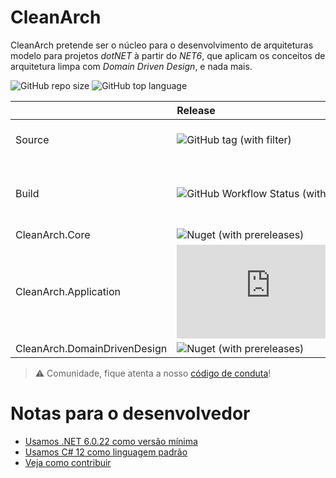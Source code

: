 # CleanArch
 
 CleanArch pretende ser o núcleo para o desenvolvimento de arquiteturas
 modelo para projetos _dotNET_ à partir do _NET6_, que aplicam os conceitos
 de arquitetura limpa com _Domain Driven Design_, e nada mais.

![GitHub repo size](https://img.shields.io/github/repo-size/Hibex-Solutions/clean-arch?style=flat-square&logo=github) ![GitHub top language](https://img.shields.io/github/languages/top/Hibex-Solutions/clean-arch?style=flat-square)

| | Release | RC | Preview |
|------- | :---- | :------- | :---- |
| Source | ![GitHub tag (with filter)](https://img.shields.io/github/v/tag/Hibex-Solutions/clean-arch?filter=!v*-*&style=flat-square&logo=github) | ![GitHub tag (with filter)](https://img.shields.io/github/v/tag/Hibex-Solutions/clean-arch?filter=v*-rc*&style=flat-square&logo=github) | ![GitHub tag (with filter)](https://img.shields.io/github/v/tag/Hibex-Solutions/clean-arch?filter=v*-preview*&style=flat-square&logo=github) |
| Build | ![GitHub Workflow Status (with event)](https://img.shields.io/github/actions/workflow/status/Hibex-Solutions/clean-arch/ci.yaml?style=flat-square&label=CI) | ![GitHub Workflow Status (with event)](https://img.shields.io/github/actions/workflow/status/Hibex-Solutions/clean-arch/cd-rc.yaml?style=flat-square&label=RC) | ![GitHub Workflow Status (with event)](https://img.shields.io/github/actions/workflow/status/Hibex-Solutions/clean-arch/cd-preview.yaml?style=flat-square&label=PREVIEW) |
| CleanArch.Core | ![Nuget (with prereleases)](https://img.shields.io/nuget/v/CleanArch.Core?style=flat-square&logo=nuget) | ![Nuget (with prereleases)](https://img.shields.io/nuget/vpre/CleanArch.Core?style=flat-square&logo=nuget) | - |
| CleanArch.Application | ![Nuget (with prereleases)](https://img.shields.io/nuget/v/CleanArch.Application?style=flat-square&logo=nuget) | ![Nuget (with prereleases)](https://img.shields.io/nuget/vpre/CleanArch.Application?style=flat-square&logo=nuget) | - |
| CleanArch.DomainDrivenDesign | ![Nuget (with prereleases)](https://img.shields.io/nuget/v/CleanArch.DomainDrivenDesign?style=flat-square&logo=nuget) | ![Nuget (with prereleases)](https://img.shields.io/nuget/vpre/CleanArch.DomainDrivenDesign?style=flat-square&logo=nuget) | - |

> :warning: Comunidade, fique atenta a nosso [código de conduta][CONDUCT-LINK]!

# Notas para o desenvolvedor

* [Usamos .NET 6.0.22 como versão mínima][NET6-LINK]
* [Usamos C# 12 como linguagem padrão][CSHARP10-LINK]
* [Veja como contribuir][CONTRIB-LINK]


[NETSDK6-LINK]: https://dotnet.microsoft.com/en-us/download/dotnet/6.0
[NET6-LINK]: https://learn.microsoft.com/en-us/dotnet/core/whats-new/dotnet-6
[CSHARP10-LINK]: https://learn.microsoft.com/en-us/dotnet/csharp/whats-new/csharp-10
[CONDUCT-LINK]: CODE_OF_CONDUCT.md
[CONTRIB-LINK]: CONTRIBUTING.md
